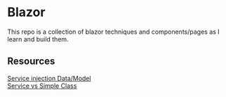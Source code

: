 # Blazor
This repo is a collection of blazor techniques and components/pages as I learn and build them.


## Resources
[Service injection Data/Model](https://devblogs.microsoft.com/odata/enabling-pagination-in-blazor-with-odata/)
<br />
[Service vs Simple Class](https://stackoverflow.com/questions/61753230/blazor-dependency-injection-vs-simple-class)
